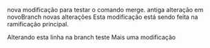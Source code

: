 nova modificação para testar o comando merge.
antiga alteração em novoBranch
novas alterações
Esta modificação está sendo feita na ramificação principal.

Alterando esta linha na branch teste
Mais uma modificação
